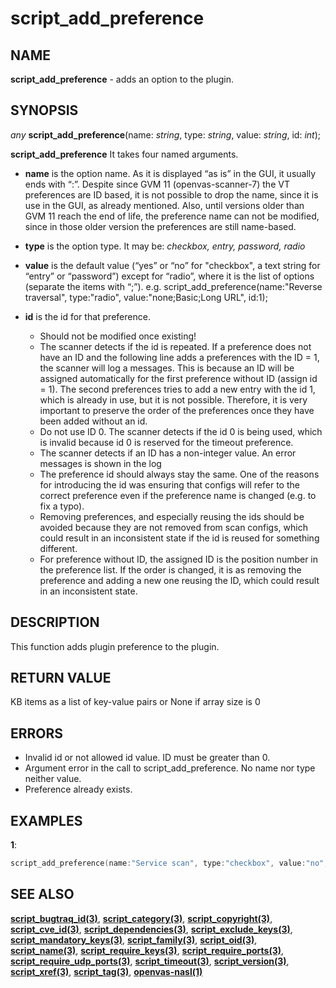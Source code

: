 # script_add_preference

## NAME

**script_add_preference** - adds an option to the plugin. 

## SYNOPSIS

*any* **script_add_preference**(name: *string*, type: *string*, value: *string*, id: *int*);

**script_add_preference** It takes four named arguments.
- **name** is the option name. As it is displayed “as is” in the GUI, it usually ends with “:”. Despite since GVM 11 (openvas-scanner-7) the VT preferences are ID based, it is not possible to drop the name, since it is use in the GUI, as already mentioned. Also, until versions older than GVM 11 reach the end of life, the preference name can not be modified, since in those older version the preferences are still name-based.

- **type** is the option type. It may be: *checkbox, entry, password, radio*

- **value** is the default value (“yes” or “no” for "checkbox", a text string for “entry” or “password”) except for “radio”, where it is the list of options (separate the items with “;”). e.g.
    script_add_preference(name:"Reverse traversal", type:"radio", value:"none;Basic;Long URL", id:1);

- **id** is the id for that preference.
  - Should not be modified once existing!
  - The scanner detects if the id is repeated. If a preference does not have an ID and the following line adds a preferences with the ID = 1, the scanner will log a messages. This is because an ID will be assigned automatically for the first preference without ID (assign id = 1). The second preferences tries to add a new entry with the id 1, which is already in use, but it is not possible. Therefore, it is very important to preserve the order of the preferences once they have been added without an id.
  - Do not use ID 0. The scanner detects if the id 0 is being used, which is invalid because id 0 is reserved for the timeout preference.
  - The scanner detects if an ID has a non-integer value. An error messages is shown in the log
  - The preference id should always stay the same. One of the reasons for introducing the id was ensuring that configs will refer to the correct preference even if the preference name is changed (e.g. to fix a typo).
  - Removing preferences, and especially reusing the ids should be avoided because they are not removed from scan configs, which could result in an inconsistent state if the id is reused for something different.
  - For preference without ID, the assigned ID is the position number in the preference list. If the order is changed, it is as removing the preference and adding a new one reusing the ID, which could result in an inconsistent state.


## DESCRIPTION

This function adds plugin preference to the plugin.

## RETURN VALUE

KB items as a list of key-value pairs or None if array size is 0

## ERRORS

 - Invalid id or not allowed id value. ID must be greater than 0. 
 - Argument error in the call to script_add_preference. No name nor type neither value.
 - Preference already exists.
 
## EXAMPLES

**1**: 
```cpp
script_add_preference(name:"Service scan", type:"checkbox", value:"no", id:2);

```

## SEE ALSO

**[script_bugtraq_id(3)](script_bugtraq_id.md)**, **[script_category(3)](script_category.md)**, **[script_copyright(3)](script_copyright.md)**, **[script_cve_id(3)](script_cve_id.md)**, **[script_dependencies(3)](script_dependencies.md)**, **[script_exclude_keys(3)](script_exclude_keys.md)**, **[script_mandatory_keys(3)](script_mandatory_keys.md)**, **[script_family(3)](script_family.md)**, **[script_oid(3)](script_oid.md)**, **[script_name(3)](script_name.md)**, **[script_require_keys(3)](script_require_keys.md)**, **[script_require_ports(3)](script_require_ports.md)**, **[script_require_udp_ports(3)](script_require_udp_ports.md)**, **[script_timeout(3)](script_timeout.md)**, **[script_version(3)](script_version.md)**, **[script_xref(3)](script_xref.md)**, **[script_tag(3)](script_tag.md)**, **[openvas-nasl(1)](../../openvas-nasl.md)**
